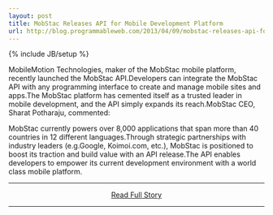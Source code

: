 ```yaml
---
layout: post
title: MobStac Releases API for Mobile Development Platform
url: http://blog.programmableweb.com/2013/04/09/mobstac-releases-api-for-mobile-development-platform/
---
```

{% include JB/setup %}<p>MobileMotion Technologies, maker of the MobStac mobile platform, recently launched the MobStac API.Developers can integrate the MobStac API with any programming interface to create and manage mobile sites and apps.The MobStac platform has cemented itself as a trusted leader in mobile development, and the API simply expands its reach.MobStac CEO, Sharat Potharaju, commented:





MobStac currently powers over 8,000 applications that span more than 40 countries in 12 different languages.Through strategic partnerships with industry leaders (e.g.Google, Koimoi.com, etc.), MobStac is positioned to boost its traction and build value with an API release.The API enables developers to empower its current development environment with a world class mobile platform.</p>
<hr /><p align='center'><a href="http://blog.programmableweb.com/2013/04/09/mobstac-releases-api-for-mobile-development-platform/" style='padding:15px;'>Read Full Story</a></p><hr />
